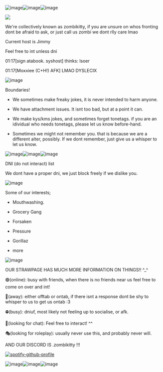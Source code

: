 ![image](https://github.com/user-attachments/assets/18b2b03c-f1b0-481f-ad8b-fd298ecd986b)![image](https://github.com/user-attachments/assets/18b2b03c-f1b0-481f-ad8b-fd298ecd986b)![image](https://github.com/user-attachments/assets/18b2b03c-f1b0-481f-ad8b-fd298ecd986b)


![](https://komarev.com/ghpvc/?username=zombikitty&color=ff69b4&label=♡)

We're collectively known as zombikitty, if you are unsure on whos fronting dont be afraid to ask, or just call us zombi we dont rlly care lmao

Current host is Jimmy

Feel free to int unless dni

01:17[sign atabook. syshost] thinks: lsoer


01:17[Moxxiee (C+H!) AFK] LMAO DYSLECIX


![image](https://github.com/user-attachments/assets/7572b4e8-5b30-4489-bf6a-7240d477ebb7)


Boundaries!

- We sometimes make freaky jokes, it is never intended to harm anyone.

- We have attachment issues. It isnt too bad, but at a point it can.

- We make kys/kms jokes, and sometimes forget tonetags. if you are an idividual who needs tonetags, please let us know before-hand.

- Sometimes we might not remember you. that is because we are a different alter, possibly. If we dont remember, just give us a whisper to let us know.

![image](https://github.com/user-attachments/assets/f569da84-bec9-4fb6-804e-0297236a1e3c)![image](https://github.com/user-attachments/assets/f569da84-bec9-4fb6-804e-0297236a1e3c)![image](https://github.com/user-attachments/assets/f569da84-bec9-4fb6-804e-0297236a1e3c)

DNI (do not interact) list

We dont have a proper dni, we just block freely if we dislike you.

![image](https://github.com/user-attachments/assets/c63a8402-b55c-451d-a509-f58be5e82fd0)


Some of our interests;

- Mouthwashing.

- Grocery Gang

- Forsaken

- Pressure

- Gorillaz

+ more

![image](https://github.com/user-attachments/assets/641086f7-fd4c-418d-8082-7816f856fa14)


OUR STRAWPAGE HAS MUCH MORE INFORMATION ON THINGS!! ^_^

🟢(online): busy with friends, when there is no friends near us feel free to come on over and int!

🌙(away): either offtab or ontab, if there isnt a response dont be shy to whisper to us to get us ontab :3 

⛔(busy): dniuf, most likely not feeling up to socialise, or afk.

💬(looking for chat): Feel free to interact! ^^

🎭(looking for roleplay): usually never use this, and probably never will.

AND OUR DISCORD IS .zombikitty !!!




[![spotify-github-profile](https://spotify-github-profile.kittinanx.com/api/view?uid=31v74xrdgiha5cc6je6xdu6rzkxm&cover_image=true&theme=novatorem&show_offline=true&background_color=121212&interchange=true&bar_color=823a3a&bar_color_cover=false)](https://github.com/kittinan/spotify-github-profile)

![image](https://github.com/user-attachments/assets/678e25e6-c6b9-46f6-8ebf-bdedf1e2472c)![image](https://github.com/user-attachments/assets/678e25e6-c6b9-46f6-8ebf-bdedf1e2472c)![image](https://github.com/user-attachments/assets/678e25e6-c6b9-46f6-8ebf-bdedf1e2472c)

<!--
**zombikitty/zombikitty** is a ✨ _special_ ✨ repository because its `README.md` (this file) appears on your GitHub profile.

Here are some ideas to get you started:


-->
